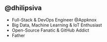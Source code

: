 ##  @dhilipsiva

* Full-Stack & DevOps Engineer @Appknox
* Big Data, Machine Learning & IoT Enthusiast
* Open-Source Fanatic & GitHub Addict
* Father
